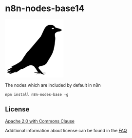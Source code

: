 # n8n-nodes-base14

![n8n.io - Workflow Automation](https://raw.githubusercontent.com/n8n-io/n8n/master/assets/n8n-logo.png)

The nodes which are included by default in n8n

```
npm install n8n-nodes-base -g
```


## License

[Apache 2.0 with Commons Clause](https://github.com/n8n-io/n8n/blob/master/packages/nodes-base/LICENSE.md)

Additional information about license can be found in the [FAQ](https://docs.n8n.io/#/faq?id=license)
